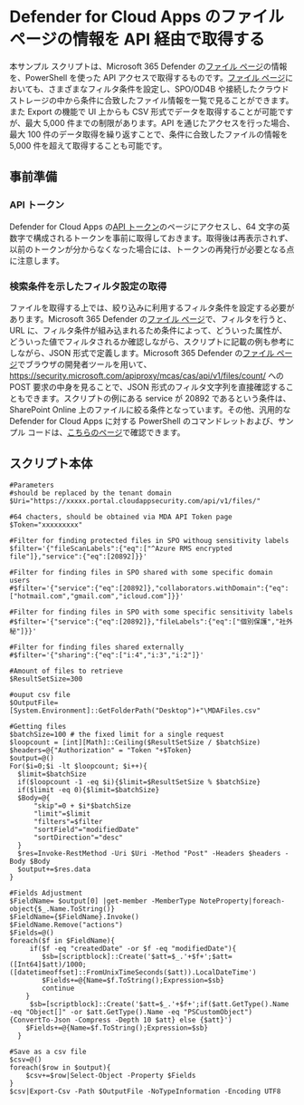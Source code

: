 # Defender for Cloud Apps のファイル ページの情報を API 経由で取得する
本サンプル スクリプトは、Microsoft 365 Defender の[ファイル ページ](https://security.microsoft.com/cloudapps/files)の情報を、PowerShell を使った API アクセスで取得するものです。[ファイル ページ](https://security.microsoft.com/cloudapps/files)においても、さまざまなフィルタ条件を設定し、SPO/OD4B や接続したクラウド ストレージの中から条件に合致したファイル情報を一覧で見ることができます。また Export の機能で UI 上からも CSV 形式でデータを取得することが可能ですが、最大 5,000 件までの制限があります。API を通じたアクセスを行った場合、最大 100 件のデータ取得を繰り返すことで、条件に合致したファイルの情報を 5,000 件を超えて取得することも可能です。
## 事前準備
### API トークン
Defender for Cloud Apps の[API トークン](https://security.microsoft.com/cloudapps/settings?tabid=apiTokens)のページにアクセスし、64 文字の英数字で構成されるトークンを事前に取得しておきます。取得後は再表示されず、以前のトークンが分からなくなった場合には、トークンの再発行が必要となる点に注意します。
### 検索条件を示したフィルタ設定の取得
ファイルを取得する上では、絞り込みに利用するフィルタ条件を設定する必要があります。Microsoft 365 Defender の[ファイル ページ](https://security.microsoft.com/cloudapps/files)で、フィルタを行うと、URL に、フィルタ条件が組み込まれるため条件によって、どういった属性が、どういった値でフィルタされるか確認しながら、スクリプトに記載の例も参考にしながら、JSON 形式で定義します。Microsoft 365 Defender の[ファイル ページ](https://security.microsoft.com/cloudapps/files)でブラウザの開発者ツールを用いて、https://security.microsoft.com/apiproxy/mcas/cas/api/v1/files/count/ への POST 要求の中身を見ることで、JSON 形式のフィルタ文字列を直接確認することもできます。スクリプトの例にある service が 20892 であるという条件は、SharePoint Online 上のファイルに絞る条件となっています。その他、汎用的な Defender for Cloud Apps に対する PowerShell のコマンドレットおよび、サンプル コードは、[こちらのページ](https://github.com/microsoft/MCAS)で確認できます。
## スクリプト本体
````
#Parameters
#should be replaced by the tenant domain
$Uri="https://xxxxx.portal.cloudappsecurity.com/api/v1/files/"

#64 chacters, should be obtained via MDA API Token page
$Token="xxxxxxxxx"

#Filter for finding protected files in SPO withoug sensitivity labels
$filter='{"fileScanLabels":{"eq":["^Azure RMS encrypted file"]},"service":{"eq":[20892]}}'

#Filter for finding files in SPO shared with some specific domain users
#$filter='{"service":{"eq":[20892]},"collaborators.withDomain":{"eq":["hotmail.com","gmail.com","icloud.com"]}}'

#Filter for finding files in SPO with some specific sensitivity labels
#$filter='{"service":{"eq":[20892]},"fileLabels":{"eq":["個別保護","社外秘"]}}'

#Filter for finding files shared externally
#$filter='{"sharing":{"eq":["i:4","i:3","i:2"]}'

#Amount of files to retrieve
$ResultSetSize=300

#ouput csv file
$OutputFile=[System.Environment]::GetFolderPath("Desktop")+"\MDAFiles.csv"

#Getting files 
$batchSize=100 # the fixed limit for a single request
$loopcount = [int][Math]::Ceiling($ResultSetSize / $batchSize)
$headers=@{"Authorization" = "Token "+$Token}
$output=@()
For($i=0;$i -lt $loopcount; $i++){
  $limit=$batchSize
  if($loopcount -1 -eq $i){$limit=$ResultSetSize % $batchSize}
  if($limit -eq 0){$limit=$batchSize}
  $Body=@{
	  "skip"=0 + $i*$batchSize
	  "limit"=$limit
	  "filters"=$filter
	  "sortField"="modifiedDate"
	  "sortDirection"="desc"
  }
  $res=Invoke-RestMethod -Uri $Uri -Method "Post" -Headers $headers -Body $Body
  $output+=$res.data
}
 
#Fields Adjustment
$FieldName= $output[0] |get-member -MemberType NoteProperty|foreach-object{$_.Name.ToString()}
$FieldName={$FieldName}.Invoke()
$FieldName.Remove("actions")
$Fields=@()
foreach($f in $FieldName){
     if($f -eq "createdDate" -or $f -eq "modifiedDate"){
	    $sb=[scriptblock]::Create('$att=$_.'+$f+';$att=([Int64]$att)/1000;([datetimeoffset]::FromUnixTimeSeconds($att)).LocalDateTime')
	    $Fields+=@{Name=$f.ToString();Expression=$sb}
	    continue
	}
     $sb=[scriptblock]::Create('$att=$_.'+$f+';if($att.GetType().Name -eq "Object[]" -or $att.GetType().Name -eq "PSCustomObject"){ConvertTo-Json -Compress -Depth 10 $att} else {$att}')
    $Fields+=@{Name=$f.ToString();Expression=$sb}
  }

#Save as a csv file
$csv=@()
foreach($row in $output){
	$csv+=$row|Select-Object -Property $Fields
}
$csv|Export-Csv -Path $OutputFile -NoTypeInformation -Encoding UTF8
````
